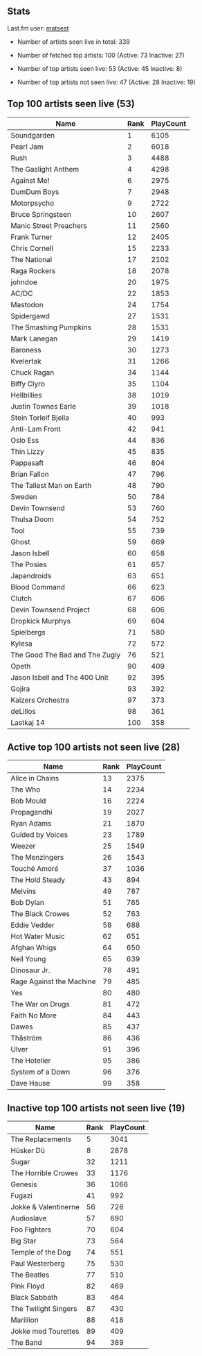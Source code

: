 ## Stats 


Last.fm user: [matsest](https://www.last.fm/user/matsest)

- Number of artists seen live in total: 339

- Number of fetched top artists: 100 (Active: 73 Inactive: 27)

- Number of top artists seen live: 53 (Active: 45 Inactive: 8)

- Number of top artists not seen live: 47 (Active: 28 Inactive: 19)

## Top 100 artists seen live (53)

Name                           | Rank | PlayCount
------------------------------ | ---- | ---------
Soundgarden                    | 1    | 6105     
Pearl Jam                      | 2    | 6018     
Rush                           | 3    | 4488     
The Gaslight Anthem            | 4    | 4298     
Against Me!                    | 6    | 2975     
DumDum Boys                    | 7    | 2948     
Motorpsycho                    | 9    | 2722     
Bruce Springsteen              | 10   | 2607     
Manic Street Preachers         | 11   | 2560     
Frank Turner                   | 12   | 2405     
Chris Cornell                  | 15   | 2233     
The National                   | 17   | 2102     
Raga Rockers                   | 18   | 2078     
johndoe                        | 20   | 1975     
AC/DC                          | 22   | 1853     
Mastodon                       | 24   | 1754     
Spidergawd                     | 27   | 1531     
The Smashing Pumpkins          | 28   | 1531     
Mark Lanegan                   | 29   | 1419     
Baroness                       | 30   | 1273     
Kvelertak                      | 31   | 1266     
Chuck Ragan                    | 34   | 1144     
Biffy Clyro                    | 35   | 1104     
Hellbillies                    | 38   | 1019     
Justin Townes Earle            | 39   | 1018     
Stein Torleif Bjella           | 40   | 993      
Anti-Lam Front                 | 42   | 941      
Oslo Ess                       | 44   | 836      
Thin Lizzy                     | 45   | 835      
Pappasaft                      | 46   | 804      
Brian Fallon                   | 47   | 796      
The Tallest Man on Earth       | 48   | 790      
Sweden                         | 50   | 784      
Devin Townsend                 | 53   | 760      
Thulsa Doom                    | 54   | 752      
Tool                           | 55   | 739      
Ghost                          | 59   | 669      
Jason Isbell                   | 60   | 658      
The Posies                     | 61   | 657      
Japandroids                    | 63   | 651      
Blood Command                  | 66   | 623      
Clutch                         | 67   | 606      
Devin Townsend Project         | 68   | 606      
Dropkick Murphys               | 69   | 604      
Spielbergs                     | 71   | 580      
Kylesa                         | 72   | 572      
The Good The Bad and The Zugly | 76   | 521      
Opeth                          | 90   | 409      
Jason Isbell and The 400 Unit  | 92   | 395      
Gojira                         | 93   | 392      
Kaizers Orchestra              | 97   | 373      
deLillos                       | 98   | 361      
Lastkaj 14                     | 100  | 358      

## Active top 100 artists not seen live (28)

Name                     | Rank | PlayCount
------------------------ | ---- | ---------
Alice in Chains          | 13   | 2375     
The Who                  | 14   | 2234     
Bob Mould                | 16   | 2224     
Propagandhi              | 19   | 2027     
Ryan Adams               | 21   | 1870     
Guided by Voices         | 23   | 1789     
Weezer                   | 25   | 1549     
The Menzingers           | 26   | 1543     
Touché Amoré             | 37   | 1036     
The Hold Steady          | 43   | 894      
Melvins                  | 49   | 787      
Bob Dylan                | 51   | 765      
The Black Crowes         | 52   | 763      
Eddie Vedder             | 58   | 688      
Hot Water Music          | 62   | 651      
Afghan Whigs             | 64   | 650      
Neil Young               | 65   | 639      
Dinosaur Jr.             | 78   | 491      
Rage Against the Machine | 79   | 485      
Yes                      | 80   | 480      
The War on Drugs         | 81   | 472      
Faith No More            | 84   | 443      
Dawes                    | 85   | 437      
Thåström                 | 86   | 436      
Ulver                    | 91   | 396      
The Hotelier             | 95   | 386      
System of a Down         | 96   | 376      
Dave Hause               | 99   | 358      

## Inactive top 100 artists not seen live (19)

Name                 | Rank | PlayCount
-------------------- | ---- | ---------
The Replacements     | 5    | 3041     
Hüsker Dü            | 8    | 2878     
Sugar                | 32   | 1211     
The Horrible Crowes  | 33   | 1176     
Genesis              | 36   | 1066     
Fugazi               | 41   | 992      
Jokke & Valentinerne | 56   | 726      
Audioslave           | 57   | 690      
Foo Fighters         | 70   | 604      
Big Star             | 73   | 564      
Temple of the Dog    | 74   | 551      
Paul Westerberg      | 75   | 530      
The Beatles          | 77   | 510      
Pink Floyd           | 82   | 469      
Black Sabbath        | 83   | 464      
The Twilight Singers | 87   | 430      
Marillion            | 88   | 418      
Jokke med Tourettes  | 89   | 409      
The Band             | 94   | 389      
